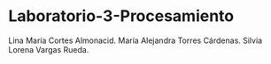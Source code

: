 # Laboratorio-3-Procesamiento
Lina María Cortes Almonacid. 
María Alejandra Torres Cárdenas. 
Silvia Lorena Vargas Rueda.
